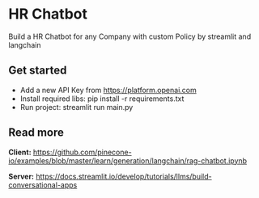
# HR Chatbot

Build a HR Chatbot for any Company with custom Policy by streamlit and langchain

## Get started

 - Add a new API Key from https://platform.openai.com
 - Install required libs: pip install -r requirements.txt
 - Run project: streamlit run main.py


## Read more

**Client:** https://github.com/pinecone-io/examples/blob/master/learn/generation/langchain/rag-chatbot.ipynb

**Server:** https://docs.streamlit.io/develop/tutorials/llms/build-conversational-apps

